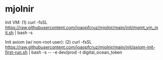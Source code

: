 # mjolnir

Init VM: (1) curl -fsSL https://raw.githubusercontent.com/joaopfcruz/mjolnir/main/init/mgmt_vm_init.sh | bash -s


Init axiom (w/ non-root user): (2) curl -fsSL https://raw.githubusercontent.com/joaopfcruz/mjolnir/main/init/axiom-init-first-run.sh | bash -s -- -e dev/prod -t digital_ocean_token 
